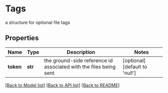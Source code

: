 # Tags

a structure for optional file tags
## Properties
Name | Type | Description | Notes
------------ | ------------- | ------------- | -------------
**token** | **str** | the ground-side reference id associated with the files being sent | [optional] [default to 'null']

[[Back to Model list]](../README.md#documentation-for-models) [[Back to API list]](../README.md#documentation-for-api-endpoints) [[Back to README]](../README.md)


